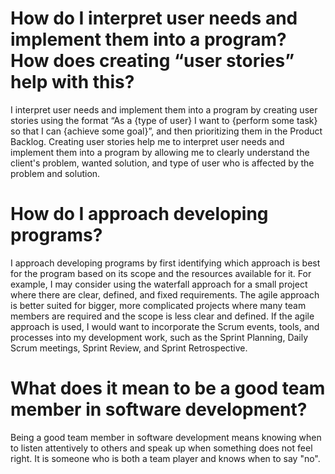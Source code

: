# How do I interpret user needs and implement them into a program? How does creating “user stories” help with this?
I interpret user needs and implement them into a program by creating user stories using the format “As a {type of user} I want to {perform some task} so that I can {achieve some goal}”, and then prioritizing them in the Product Backlog. Creating user stories help me to interpret user needs and implement them into a program by allowing me to clearly understand the client's problem, wanted solution, and type of user who is affected by the problem and solution. 

# How do I approach developing programs?
I approach developing programs by first identifying which approach is best for the program based on its scope and the resources available for it. For example, I may consider using the waterfall approach for a small project where there are clear, defined, and fixed requirements. The agile approach is better suited for bigger, more complicated projects where many team members are required and the scope is less clear and defined. If the agile approach is used, I would want to incorporate the Scrum events, tools, and processes into my development work, such as the Sprint Planning, Daily Scrum meetings, Sprint Review, and Sprint Retrospective. 
  
# What does it mean to be a good team member in software development?
Being a good team member in software development means knowing when to listen attentively to others and speak up when something does not feel right. It is someone who is both a team player and knows when to say "no". 

